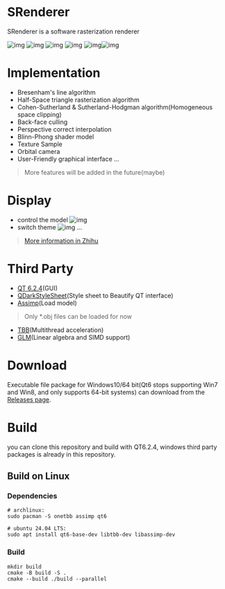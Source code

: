 # SRenderer
SRenderer is a software rasterization renderer

![img](https://img2022.cnblogs.com/blog/1754745/202205/1754745-20220509041219464-648911963.png)
![img](https://img2022.cnblogs.com/blog/1754745/202205/1754745-20220509020500453-1435694532.png)
![img](https://img2022.cnblogs.com/blog/1754745/202205/1754745-20220509021507682-604754385.png)
![img](https://img2022.cnblogs.com/blog/1754745/202205/1754745-20220509021408282-1804216936.png)
![img](https://img2022.cnblogs.com/blog/1754745/202205/1754745-20220509021556503-1822989123.png)![img](https://img2022.cnblogs.com/blog/1754745/202205/1754745-20220509021612489-947227062.png)

# Implementation
- Bresenham's line algorithm
- Half-Space triangle rasterization algorithm
- Cohen-Sutherland & Sutherland-Hodgman algorithm(Homogeneous space clipping)
- Back-face culling
- Perspective correct interpolation
- Blinn-Phong shader model
- Texture Sample
- Orbital camera
- User-Friendly graphical interface
  ...
> More features will be added in the future(maybe) 

# Display
- control the model
![img](https://img2022.cnblogs.com/blog/1754745/202205/1754745-20220509041513760-51626822.gif)
- switch theme
![img](https://img2022.cnblogs.com/blog/1754745/202205/1754745-20220509033444899-807773672.gif)
...
>[More information in Zhihu](https://www.zhihu.com/question/24786878/answer/2476658460)
  
# Third Party
- [QT 6.2.4](https://www.qt.io/blog/qt-6.2.4-released)(GUI)
- [QDarkStyleSheet](https://github.com/ColinDuquesnoy/QDarkStyleSheet)(Style sheet to Beautify QT interface)
- [Assimp](https://github.com/assimp/assimp)(Load model)
> Only *.obj files can be loaded for now
- [TBB](https://github.com/oneapi-src/oneTBB)(Multithread acceleration)
- [GLM](https://github.com/Groovounet/glm)(Linear algebra and SIMD support)

# Download
Executable file package for Windows10/64 bit(Qt6 stops supporting Win7 and Win8, and only supports 64-bit systems) can download from the [Releases page](https://github.com/smile-zyk/SRenderer/releases/tag/v1.0.0).

# Build
you can clone this repository and build with QT6.2.4, windows third party packages is already in this repository.

## Build on Linux
### Dependencies
```
# archlinux:
sudo pacman -S onetbb assimp qt6

# ubuntu 24.04 LTS:
sudo apt install qt6-base-dev libtbb-dev libassimp-dev
```

### Build
```
mkdir build
cmake -B build -S .
cmake --build ./build --parallel
```
